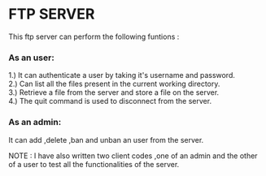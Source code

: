 # FTP SERVER

This ftp server can perform the following funtions :

### As an user:

1.) It can authenticate a user by taking it's username and password.<br>
2.) Can list all the files present in the current working directory.<br>
3.) Retrieve a file from the server and store a file on the server.<br>
4.) The quit command is used to disconnect from the server.<br>

### As an admin:

It can add ,delete ,ban and unban an user from the server.<br>

NOTE : I have also written two client codes ,one of an admin and the other of a user to test all the functionalities of the server.
